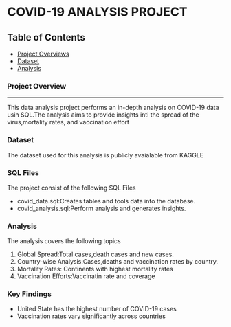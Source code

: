 # COVID-19 ANALYSIS PROJECT

## Table of Contents

 - [Project Overviews](#project-overviews)
 - [Dataset](#dataset)
 - [Analysis](#analysis)

### Project Overview
---

This data analysis project performs an in-depth analysis on COVID-19 data usin SQL.The analysis aims to provide insights inti the spread of the virus,mortality rates, and vaccination effort

### Dataset

The dataset used for this analysis is publicly avaialable from KAGGLE


### SQL Files
The project consist of the following SQL Files

- covid_data.sql:Creates tables and tools data into the database.
- covid_analysis.sql:Perform analysis and generates insights.

### Analysis
The analysis covers the following topics

1. Global Spread:Total cases,death cases and new cases.
2. Country-wise Analysis:Cases,deaths and vaccination rates by country.
3. Mortality Rates: Continents with highest mortality rates
4. Vaccination Efforts:Vaccinatin rate and coverage

### Key Findings
- United State has the highest number of COVID-19 cases
- Vaccination rates vary significantly across countries
